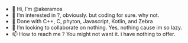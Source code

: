 - 👋 Hi, I’m @akeramos
- 👀 I’m interested in ?, obviously. but coding for sure. why not.
- 🌱 Done with C++, C, phyton, Javascript, Kotlin, and Zebra
- 💞️ I’m looking to collaborate on nothing. Yes, nothing cause im so lazy.
- 📫 How to reach me ? You might not want it. i have nothing to offer.

<!---
akeramos/akeramos is a ✨ special ✨ repository because its `README.md` (this file) appears on your GitHub profile.
You can click the Preview link to take a look at your changes.
--->

